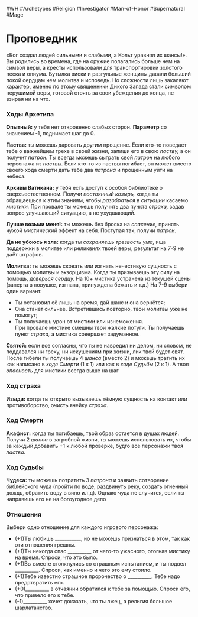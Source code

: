 #WH #Archetypes #Religion #Investigator #Man-of-Honor #Supernatural #Mage 

# Проповедник
«Бог создал людей сильными и слабыми, а Кольт уравнял их шансы!». Вы родились во времена, где на оружие полагались больше чем на символ веры, а кресты использовали для транспортировки золотого песка и опиума. Бутылка виски и разгульные женщины давали больший покой сердцам чем молитва и исповедь. Но сложности лишь закаляют характер, именно по этому священники Дикого Запада стали символом нерушимой веры, готовой стоять за свои убеждения до конца, не взирая ни на что.

### Ходы Архетипа 

**Опытный:** у тебя нет откровенно слабых сторон.  **Параметр** со значением -1, поднимает шаг до 0.  

**Паства:** ты можешь даровать другим прощение. Если  кто-то поведает тебе о важнейшем грехе в своей жизни,  запиши его в свою *паству,* а он получит *патрон.* Ты  всегда можешь сыграть свой *патрон* на любого персонажа  из *паствы.* Если кто-то из паствы погибает, он может  вместо своего хода смерти дать тебе два *патрона* и  прощенным уйти на небеса.  

**Архивы Ватикана:** у тебя есть доступ к особой  библиотеке о сверхъестественном. Получи *постоянный  козырь,* когда ты обращаешься к этим знаниям, чтобы  *разобраться в ситуации* касаемо *мистики.* При провале  ты можешь получить два пункта *страха,* задав вопрос  улучшающий ситуацию, а не ухудшающий.  

**Лучше возьми меня!:** ты можешь без броска на  *спасение,* принять чужой *мистический* эффект на себя.  Поступая так, получи *патрон.*  

**Да не убоюсь я зла:** когда ты *сохраняешь трезвость  ума,* ища поддержки в молитве или реликвиях твоей веры,  результат на 7-9 не даёт штрафов.  

**Молитва:** ты можешь сковать или изгнать нечестивую  сущность с помощью молитвы и экзорцизма. Когда ты  призываешь эту силу на помощь, *доверься сердцу.* На 10+  мистика устранена из текущей сцены (заперта в ловушке,  изгнана, принуждена бежать и т.д.) На 7-9 выбери один  вариант.  
- Ты остановил её лишь на время, дай шанс и она  вернётся;  
- Она станет сильнее. Встретившись повторно, твои  молитвы уже не помогут;  
- Ты получаешь урон от мистики или изнеможения.  
При провале мистике смешны твои жалкие потуги. Ты  получаешь пункт *страха,* а мистика совершает  задуманное.  

**Святой:** если все согласны, что ты не навредил ни  делом, ни словом, не поддавался ни греху, ни искушениям  при жизни, лик твой будет свят. После гибели ты  получаешь 4 *шанса* (вместо 2) и можешь тратить их как  написано в *ходе Смерти* (1 к 1) или как в *ходе Судьбы* (2 к  1). А твоя *опасность* для мистики всегда выше на шаг

### Ход страха  
**Изыди:** когда ты открыто вызываешь тёмную сущность на  контакт или противоборство, очисть ячейку *страха.* 

### Ход Смерти  
**Акафист:** когда ты погибаешь, твой образ остается в душах  людей. Получи 2 *шанса* в загробной жизни, ты можешь  использовать их, чтобы за каждый добавить +1 к любой  проверке, будто все персонажи твоя *паства.* 

### Ход Судьбы  
**Чудеса:** ты можешь потратить 3 *патрона* и заявить  сотворение библейского чуда (пройти по воде, раздвинуть  реку, создать огненный дождь, обратить воду в вино и.т.д).  Однако чуда не случится, если ты направишь его не на  богоугодное дело

### Отношения  
Выбери одно отношение для каждого игрового персонажа:  
- (+1)Ты любишь \_\_\_\_\_\_\_\_\_\__, но не можешь признаться в этом,  так как эти отношения грешны.  
- (+1)Ты некогда спас \_\_\_\_\_\_\_\_\_\_ от чего-то ужасного, отогнав  мистику на время. Спроси, что это было.  
- (+1)Вы вместе столкнулись со страшным испытанием, и ты  подвел \_\_\_\_\_\_\_\_\_\_. Спроси, как именно и чего это ему стоило.  
- (+1)Тебе известно страшное пророчество о \_\_\_\_\_\_\_\_\_\_. Тебе  надо предотвратить его.  
- (+0)\_\_\_\_\_\_\_\_\_\_ в отчаянии обратился к тебе за помощью.  Спроси его, что привело его к тебе.  
- (-1)\_\_\_\_\_\_\_\_\_\_ хочет доказать, что ты лжец, а религия большое  шарлатанство.